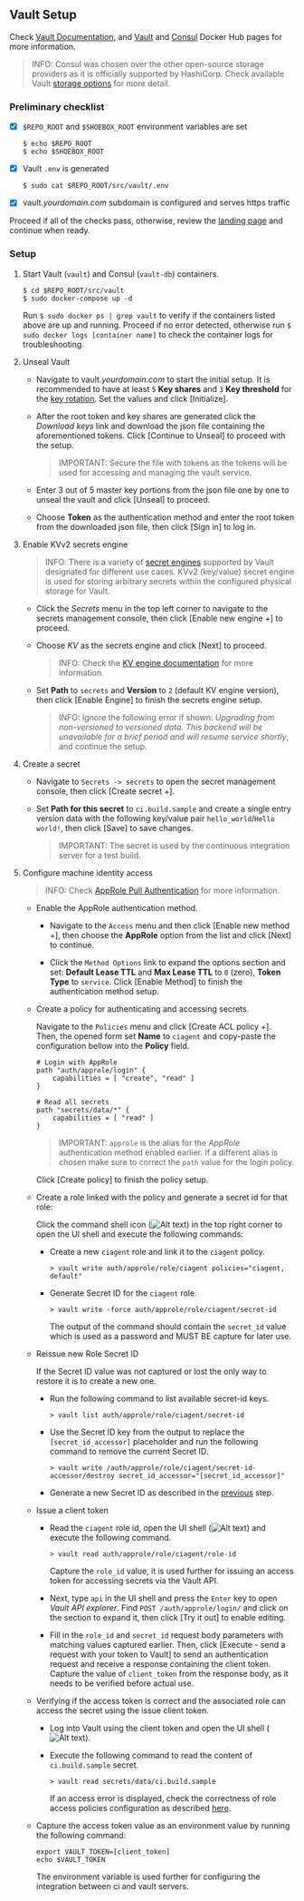 ## Vault Setup

Check [Vault Documentation](https://www.vaultproject.io/docs/), and [Vault](https://hub.docker.com/_/vault) and [Consul](https://hub.docker.com/_/consul) Docker Hub pages for more information.

> INFO: Consul was chosen over the other open-source storage providers as it is officially supported by HashiCorp. Check available Vault [storage options](https://www.vaultproject.io/docs/configuration/storage/) for more detail.


### Preliminary checklist

- [x] `$REPO_ROOT` and `$SHOEBOX_ROOT` environment variables are set

    ```
    $ echo $REPO_ROOT
    $ echo $SHOEBOX_ROOT
    ```

- [x] Vault `.env` is generated

    ```
    $ sudo cat $REPO_ROOT/src/vault/.env
    ```

- [x] vault._yourdomain.com_ subdomain is configured and serves https traffic

Proceed if all of the checks pass, otherwise, review the [landing page](/src/README.md#setup-outline) and continue when ready.


### Setup

1. Start Vault (`vault`) and Consul (`vault-db`) containers.

    ```
    $ cd $REPO_ROOT/src/vault
    $ sudo docker-compose up -d
    ```

    Run `$ sudo docker ps | grep vault` to verify if the containers listed above are up and running. Proceed if no error detected, otherwise run `$ sudo docker logs [container name]` to check the container logs for troubleshooting.

2. <a id="unseal-vault"></a>Unseal Vault

    - Navigate to vault._yourdomain.com_ to start the initial setup. It is recommended to have at least `5` **Key shares** and `3` **Key threshold** for the [key rotation](https://www.vaultproject.io/docs/internals/rotation.html). Set the values and click [Initialize]. 

    - After the root token and key shares are generated click the _Download keys_ link and download the json file containing the aforementioned tokens. Click [Continue to Unseal] to proceed with the setup.

      > IMPORTANT: Secure the file with tokens as the tokens will be used for accessing and managing the vault service.

    - Enter 3 out of 5 master key portions from the json file one by one to unseal the vault and click [Unseal] to proceed.

    - Choose **Token** as the authentication method and enter the root token from the downloaded json file, then click [Sign in] to log in.

3. Enable KVv2 secrets engine

    > INFO: There is a variety of [secret engines](https://www.vaultproject.io/docs/secrets/index.html) supported by Vault designated for different use cases. KVv2 (key/value) secret engine is used for storing arbitrary secrets within the configured physical storage for Vault.

    - Click the _Secrets_ menu in the top left corner to navigate to the secrets management console, then click [Enable new engine +] to proceed.

    - Choose _KV_ as the secrets engine and click [Next] to proceed. 

        > INFO: Check the [KV engine documentation](https://www.vaultproject.io/docs/secrets/kv/kv-v2) for more information.

    - Set **Path** to `secrets` and **Version** to `2` (default KV engine version), then click [Enable Engine] to finish the secrets engine setup.

        > INFO: Ignore the following error if shown: _Upgrading from non-versioned to versioned data. This backend will be unavailable for a brief period and will resume service shortly_, and continue the setup.

4. <a name="create-a-secret"></a>Create a secret

    - Navigate to `Secrets -> secrets` to open the secret management console, then click [Create secret +].

    - Set **Path for this secret** to `ci.build.sample` and create a single entry version data with the following key/value pair `hello_world`/`Hello world!`, then click [Save] to save changes.

        > IMPORTANT: The secret is used by the continuous integration server for a test build.

5. Configure machine identity access

    > INFO: Check [AppRole Pull Authentication](https://learn.hashicorp.com/vault/identity-access-management/iam-authentication) for more information.

    - Enable the AppRole authentication method.

        - Navigate to the `Access` menu and then click [Enable new method +], then choose the **AppRole** option from the list and click [Next] to continue.

        - Click the `Method Options` link to expand the options section and set:  **Default Lease TTL** and **Max Lease TTL** to `0` (zero), **Token Type** to `service`. Click [Enable Method] to finish the authentication method setup.

    - Create a policy for authenticating and accessing secrets.
    
        Navigate to the `Policies` menu and click [Create ACL policy +]. Then, the  opened form set **Name** to `ciagent` and copy-paste the configuration bellow into the **Policy** field.
    
        ```
        # Login with AppRole
        path "auth/approle/login" {
            capabilities = [ "create", "read" ]
        }
        
        # Read all secrets
        path "secrets/data/*" {
            capabilities = [ "read" ]
        }
        ```

        > IMPORTANT: `approle` is the alias for the _AppRole_ authentication method enabled earlier. If a different alias is chosen make sure to correct the `path` value for the login policy.
    

        Click [Create policy] to finish the policy setup.
    
    -  Create a role linked with the policy and generate a secret id for that role:
    
        Click the command shell icon (![Alt text](/resources/img/vault_shell.png?raw=true "Vault shell")) in the top right corner to open the UI shell and execute the following commands:

        - Create a new `ciagent` role and link it to the `ciagent` policy.

            ```
            > vault write auth/approle/role/ciagent policies="ciagent, default"
            ```

        - <a id="generate-secret-id"></a> Generate Secret ID for the `ciagent` role.

            ```
            > vault write -force auth/approle/role/ciagent/secret-id
            ```

            The output of the command should contain the `secret_id` value which is used as a password and MUST BE capture for later use.

    - Reissue new Role Secret ID

        If the Secret ID value was not captured or lost the only way to restore it is to create a new one. 
        
        - Run the following command to list available secret-id keys.

            ```
            > vault list auth/approle/role/ciagent/secret-id
            ```

        - Use the Secret ID key from the output to replace the `[secret_id_accessor]` placeholder and run the following command to remove the current Secret ID.

            ```
            > vault write /auth/approle/role/ciagent/secret-id-accessor/destroy secret_id_accessor="[secret_id_accessor]"
            ```

        - Generate a new Secret ID as described in the [previous](#generate-secret-id) step.

    - <a name="issue-a-client-token"></a> Issue a client token

        - Read the `ciagent` role id, open the UI shell (![Alt text](/resources/img/vault_shell.png?raw=true "Vault shell")) and execute the following command.

            ```
            > vault read auth/approle/role/ciagent/role-id
            ```

            Capture the `role_id` value, it is used further for issuing an access token for accessing secrets via the Vault API.

        - Next, type `api` in the UI shell and press the `Enter` key to open _Vault API explorer_. Find `POST /auth/approle/login/` and click on the section to expand it, then click [Try it out] to enable editing.
        
        - Fill in the `role_id` and `secret_id` request body parameters with matching values captured earlier. Then, click [Execute - send a request with your token to Vault] to send an authentication request and receive a response containing the client token. Capture the value of `client_token` from the response body, as it needs to be verified before actual use.

    - <a name="read-secret"></a> Verifying if the access token is correct and the associated role can access the secret using the issue client token.

        - Log into Vault using the client token and open the UI shell (![Alt text](/resources/img/vault_shell.png?raw=true "Vault shell")).

        - Execute the following command to read the content of `ci.build.sample` secret.

            ```
            > vault read secrets/data/ci.build.sample
            ```

            If an access error is displayed, check the correctness of role access policies configuration as described [here](#acl-policy).

    - Capture the access token value as an environment value by running the following command:

        ```
        export VAULT_TOKEN=[client_token]
        echo $VAULT_TOKEN
        ```

        The environment variable is used further for configuring the integration between ci and vault servers.